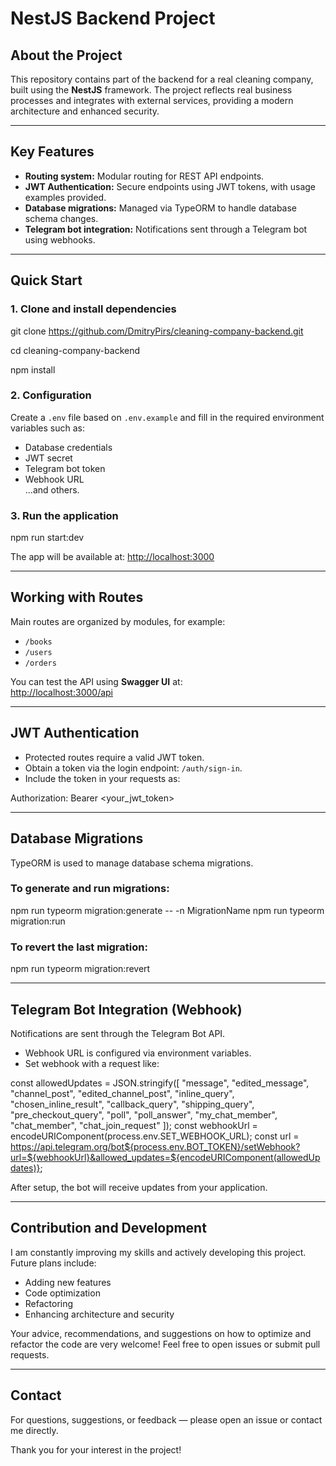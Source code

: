 # NestJS Backend Project

## About the Project

This repository contains part of the backend for a real cleaning company, built using the **NestJS** framework. The project reflects real business processes and integrates with external services, providing a modern architecture and enhanced security.

---

## Key Features

- **Routing system:** Modular routing for REST API endpoints.
- **JWT Authentication:** Secure endpoints using JWT tokens, with usage examples provided.
- **Database migrations:** Managed via TypeORM to handle database schema changes.
- **Telegram bot integration:** Notifications sent through a Telegram bot using webhooks.

---

## Quick Start

### 1. Clone and install dependencies

git clone https://github.com/DmitryPirs/cleaning-company-backend.git

cd cleaning-company-backend

npm install

### 2. Configuration

Create a `.env` file based on `.env.example` and fill in the required environment variables such as:

- Database credentials
- JWT secret
- Telegram bot token
- Webhook URL  
  ...and others.

### 3. Run the application

npm run start:dev

The app will be available at: [http://localhost:3000](http://localhost:3000)

---

## Working with Routes

Main routes are organized by modules, for example:

- `/books`
- `/users`
- `/orders`

You can test the API using **Swagger UI** at:  
[http://localhost:3000/api](http://localhost:3000/api)

---

## JWT Authentication

- Protected routes require a valid JWT token.
- Obtain a token via the login endpoint: `/auth/sign-in`.
- Include the token in your requests as:

Authorization: Bearer <your_jwt_token>

---

## Database Migrations

TypeORM is used to manage database schema migrations.

### To generate and run migrations:

npm run typeorm migration:generate -- -n MigrationName
npm run typeorm migration:run

### To revert the last migration:

npm run typeorm migration:revert

---

## Telegram Bot Integration (Webhook)

Notifications are sent through the Telegram Bot API.

- Webhook URL is configured via environment variables.
- Set webhook with a request like:

const allowedUpdates = JSON.stringify([
"message", "edited_message", "channel_post", "edited_channel_post",
"inline_query", "chosen_inline_result", "callback_query",
"shipping_query", "pre_checkout_query", "poll", "poll_answer",
"my_chat_member", "chat_member", "chat_join_request"
]);
const webhookUrl = encodeURIComponent(process.env.SET_WEBHOOK_URL);
const url = https://api.telegram.org/bot${process.env.BOT_TOKEN}/setWebhook?url=${webhookUrl}&allowed_updates=${encodeURIComponent(allowedUpdates)};

After setup, the bot will receive updates from your application.

---

## Contribution and Development

I am constantly improving my skills and actively developing this project. Future plans include:

- Adding new features
- Code optimization
- Refactoring
- Enhancing architecture and security

Your advice, recommendations, and suggestions on how to optimize and refactor the code are very welcome! Feel free to open issues or submit pull requests.

---

## Contact

For questions, suggestions, or feedback — please open an issue or contact me directly.

Thank you for your interest in the project!
